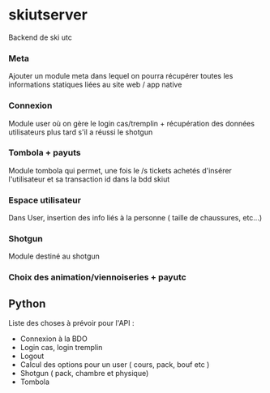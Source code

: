 # skiutserver

Backend de ski utc

### Meta

Ajouter un module meta dans lequel on pourra récupérer toutes les informations
statiques liées au site web / app native

### Connexion

Module user où on gère le login cas/tremplin + récupération des données utilisateurs
plus tard s'il a réussi le shotgun

### Tombola + payuts
Module tombola qui permet, une fois le /s tickets achetés d'insérer l'utilisateur et sa transaction id
dans la  bdd skiut

### Espace utilisateur

Dans User, insertion des info liés à la personne ( taille de chaussures, etc...)

### Shotgun

Module destiné au shotgun

### Choix des animation/viennoiseries + payutc


## Python
Liste des choses à prévoir pour l'API : 
+ Connexion à la BDO
+ Login cas, login tremplin
+ Logout
+ Calcul des options pour un user ( cours, pack, bouf etc )
+ Shotgun ( pack, chambre et physique)
+ Tombola
